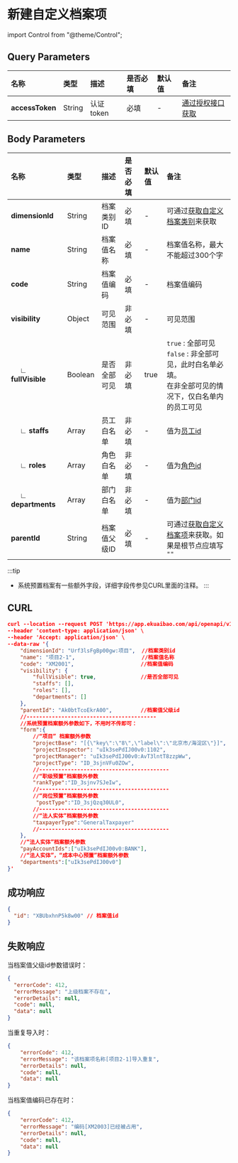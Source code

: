 # 新建自定义档案项

import Control from "@theme/Control";

<Control
method="POST"
url="/api/openapi/v1/dimensions/items"
/>

## Query Parameters

| 名称 | 类型 | 描述 | 是否必填 | 默认值 | 备注 |
| :--- | :--- | :--- | :--- |:--- | :--- |
|**accessToken**| String  | 认证token	| 必填  | - | [通过授权接口获取](/docs/open-api/getting-started/auth) |

## Body Parameters

| 名称 | 类型 | 描述 | 是否必填 | 默认值 | 备注 |
| :--- | :--- | :--- | :--- |:--- | :--- |
|**dimensionId**           | String   | 档案类别ID	| 必填  | - | 可通过[获取自定义档案类别](/docs/open-api/dimensions/get-dimensions)来获取 |
|**name**                  | String   | 档案值名称	| 必填  | - | 档案值名称，最大不能超过300个字 |
|**code**                  | String   | 档案值编码	| 必填  | - | 档案值编码 |
|**visibility**            | Object   | 可见范围      | 非必填 | - | 可见范围 |
|**&emsp; ∟ fullVisible** | Boolean  | 是否全部可见   | 非必填 | true | `true` : 全部可见 &emsp;  `false` : 非全部可见，此时白名单必填。<br/>在非全部可见的情况下，仅白名单内的员工可见 |
|**&emsp; ∟ staffs**      | Array    | 员工白名单	| 非必填 | - | 值为[员工id](/docs/open-api/corporation/get-all-staffs) |
|**&emsp; ∟ roles**       | Array    | 角色白名单	| 非必填 | - | 值为[角色id](/docs/open-api/corporation/get-roles-group) |
|**&emsp; ∟ departments** | Array    | 部门白名单    | 非必填 | - | 值为[部门id](/docs/open-api/corporation/get-departments) |
|**parentId**              | String   | 档案值父级ID  | 必填   | - | 可通过[获取自定义档案项](/docs/open-api/dimensions/get-dimension-items)来获取。如果是根节点应填写 `""` |

:::tip
- 系统预置档案有一些额外字段，详细字段传参见CURL里面的注释。
:::

## CURL
```json
curl --location --request POST 'https://app.ekuaibao.com/api/openapi/v1/dimensions/items?accessToken=hQgbxfJnlElc00' \
--header 'content-type: application/json' \
--header 'Accept: application/json' \
--data-raw '{
    "dimensionId": "Urf3lsFgBp00gw:项目",  //档案类别id
    "name": "项目2-1",                     //档案值名称	
    "code": "XM2001",                     //档案值编码	
    "visibility": {
        "fullVisible": true,              //是否全部可见
        "staffs": [],
        "roles": [],
        "departments": []
    },
    "parentId": "Ak0btTcoEkrA00",         //档案值父级id
    //-----------------------------------------
    //系统预置档案额外参数如下，不用时不传即可：        
    "form":{
        //“项目” 档案额外参数
        "projectBase": "[{\"key\":\"8\",\"label\":\"北京市/海淀区\"}]",  //项目所在地
        "projectInspector": "uIk3sePdIJ00v0:1102",                     //项目总监，值为员工ID
        "projectManager": "uIk3sePdIJ00v0:AvT3lntT8zzpWw",             //项目经理，值为员工ID
        "projectType": "ID_3sjnVFu0ZOw",                               //项目类型，值为【项目类型预置】档案实例ID
        //-----------------------------------------
        //“职级预置”档案额外参数
        "rankType":"ID_3sjnv7SJeIw",                                   //职级类型，值为【职级类型预置】档案实例ID
        //-----------------------------------------
        //“岗位预置”档案额外参数
         "postType":"ID_3sjQzq30UL0",                                  //岗位类型，值为【岗位类型预置】档案实例ID
        //-----------------------------------------
        //“法人实体”档案额外参数
        "taxpayerType":"GeneralTaxpayer"                               //纳税人类型，GeneralTaxpayer：一般纳税人；SmallScaleTaxpayer：小规模纳税人
        //-----------------------------------------
    },
    //“法人实体”档案额外参数
    "payAccountIds":["uIk3sePdIJ00v0:BANK"],                            //可用支付账户
    //“法人实体”，“成本中心预置”档案额外参数
    "departments":["uIk3sePdIJ00v0"]                                    //所属部门
}'
```

## 成功响应
```json
{
  "id": "XBUbxhnP5k8w00" // 档案值id
}
```

## 失败响应
当档案值父级id参数错误时：
```json
{
  "errorCode": 412,
  "errorMessage": "上级档案不存在",
  "errorDetails": null,
  "code": null,
  "data": null
}
```

当重复导入时：
```json
{
    "errorCode": 412,
    "errorMessage": "该档案项名称[项目2-1]导入重复",
    "errorDetails": null,
    "code": null,
    "data": null
}
```

当档案值编码已存在时：
```json
{
    "errorCode": 412,
    "errorMessage": "编码[XM2003]已经被占用",
    "errorDetails": null,
    "code": null,
    "data": null
}
```









